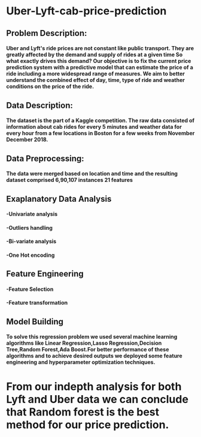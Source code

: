 # Uber-Lyft-cab-price-prediction
## Problem Description:
#### Uber and Lyft's ride prices are not constant like public transport. They are greatly affected by the demand and supply of rides at a given time So what exactly drives this demand? Our objective is to fix the current price prediction system with a predictive model that can estimate the price of a ride including a more widespread range of measures. We aim to better understand the combined effect of day, time, type of ride and weather conditions on the price of the ride.

## Data Description:
#### The dataset is the part of a Kaggle competition. The raw data consisted of information about cab rides for every 5 minutes and weather data for every hour from a few locations in Boston for a few weeks from November December 2018.

## Data Preprocessing:
#### The data were merged based on location and time and the resulting dataset comprised 6,90,107 instances 21 features

## Exaplanatory Data Analysis
####  -Univariate analysis 
####  -Outliers handling
####  -Bi-variate analysis
####  -One Hot encoding

## Feature Engineering
####  -Feature Selection
####  -Feature transformation

## Model Building
#### To solve this regression problem we used several machine learning algorithms like Linear Regression,Lasso Regression,Decision Tree,Random Forest,Ada Boost.For better performance of these algorithms and to achieve desired outputs we deployed some feature engineering and hyperparameter optimization techniques.

# From our indepth analysis for both Lyft and Uber data we can conclude that Random forest is the best method for our price prediction.

